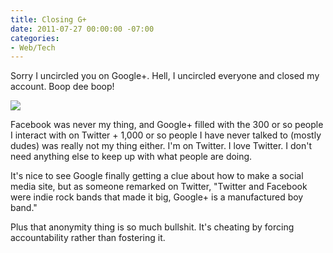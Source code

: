 ```yaml
---
title: Closing G+
date: 2011-07-27 00:00:00 -07:00
categories:
- Web/Tech
---
```


<p>Sorry I uncircled you on Google+. Hell, I uncircled everyone and closed my account. Boop dee boop!</p>

<p><img src="http://imgs.xkcd.com/comics/googleplus.png"></p>

<p>Facebook was never my thing, and Google+ filled with the 300 or so people I interact with on Twitter + 1,000 or so people I have never talked to (mostly dudes) was really not my thing either. I'm on Twitter. I love Twitter. I don't need anything else to keep up with what people are doing.</p>

<p>It's nice to see Google finally getting a clue about how to make a social media site, but as someone remarked on Twitter, "Twitter and Facebook were indie rock bands that made it big, Google+ is a manufactured boy band."</p>

<p>Plus that anonymity thing is so much bullshit. It's cheating by forcing accountability rather than fostering it.</p>
